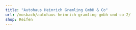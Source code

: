 ```yaml
---
title: "Autohaus Heinrich Gramling GmbH & Co"
url: /mosbach/autohaus-heinrich-gramling-gmbh-und-co-2/
shop: Reifen
---
```

